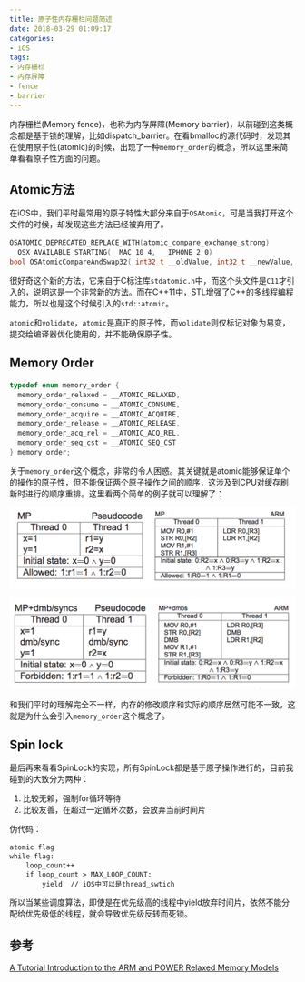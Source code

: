 ```yaml
---
title: 原子性内存栅栏问题简述
date: 2018-03-29 01:09:17
categories:
- iOS
tags:
- 内存栅栏
- 内存屏障
- fence
- barrier
---
```


内存栅栏(Memory fence)，也称为内存屏障(Memory barrier)，以前碰到这类概念都是基于锁的理解，比如dispatch_barrier。在看bmalloc的源代码时，发现其在使用原子性(atomic)的时候，出现了一种`memory_order`的概念，所以这里来简单看看原子性方面的问题。

<!--more-->

## Atomic方法

在iOS中，我们平时最常用的原子特性大部分来自于`OSAtomic`，可是当我打开这个文件的时候，却发现这些方法已经被弃用了。

```c
OSATOMIC_DEPRECATED_REPLACE_WITH(atomic_compare_exchange_strong)
__OSX_AVAILABLE_STARTING(__MAC_10_4, __IPHONE_2_0)
bool OSAtomicCompareAndSwap32( int32_t __oldValue, int32_t __newValue, volatile int32_t *__theValue );
```

很好奇这个新的方法，它来自于C标注库`stdatomic.h`中，而这个头文件是`C11`才引入的，说明这是一个非常新的方法。而在C++11中，STL增强了C++的多线程编程能力，所以也是这个时候引入的`std::atomic`。

`atomic`和`volidate`，`atomic`是真正的原子性，而`volidate`则仅标记对象为易变，提交给编译器优化使用的，并不能确保原子性。

## Memory Order

```c
typedef enum memory_order {
  memory_order_relaxed = __ATOMIC_RELAXED,
  memory_order_consume = __ATOMIC_CONSUME,
  memory_order_acquire = __ATOMIC_ACQUIRE,
  memory_order_release = __ATOMIC_RELEASE,
  memory_order_acq_rel = __ATOMIC_ACQ_REL,
  memory_order_seq_cst = __ATOMIC_SEQ_CST
} memory_order;
```

关于`memory_order`这个概念，非常的令人困惑。其关键就是atomic能够保证单个的操作的原子性，但不能保证两个原子操作之间的顺序，这涉及到CPU对缓存刷新时进行的顺序重排。这里看两个简单的例子就可以理解了：

![](/images/2018/fence/fence1.png)

![](/images/2018/fence/fence2.png)

和我们平时的理解完全不一样，内存的修改顺序和实际的顺序居然可能不一致，这就是为什么会引入`memory_order`这个概念了。

## Spin lock

最后再来看看SpinLock的实现，所有SpinLock都是基于原子操作进行的，目前我碰到的大致分为两种：

1. 比较无赖，强制for循环等待
2. 比较友善，在超过一定循环次数，会放弃当前时间片

伪代码：

```
atomic flag
while flag:
    loop_count++
    if loop_count > MAX_LOOP_COUNT:
        yield  // iOS中可以是thread_swtich
```

所以当某些调度算法，即使是在优先级高的线程中yield放弃时间片，依然不能分配给优先级低的线程，就会导致优先级反转而死锁。

## 参考

[A Tutorial Introduction to the ARM and POWER Relaxed Memory Models](http://www.cl.cam.ac.uk/~pes20/ppc-supplemental/test7.pdf)
